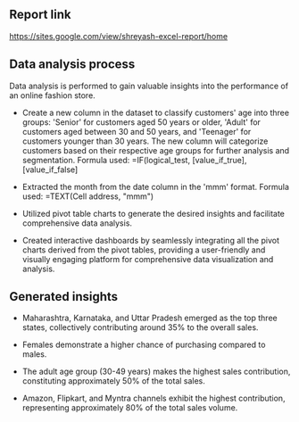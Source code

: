 ## Report link
https://sites.google.com/view/shreyash-excel-report/home

## Data analysis process
Data analysis is performed to gain valuable insights into the performance of an online fashion store.

* Create a new column in the dataset to classify customers' age into three groups: 'Senior' for customers aged 50 years or older, 'Adult' for customers aged between 30 and 50 years, and 'Teenager' for customers younger than 30 years. The new column will categorize customers based on their respective age groups for further analysis and segmentation. Formula used: =IF(logical_test, [value_if_true], [value_if_false]

* Extracted the month from the date column in the 'mmm' format. Formula used: =TEXT(Cell address, "mmm") 

* Utilized pivot table charts to generate the desired insights and facilitate comprehensive data analysis. 

* Created interactive dashboards by seamlessly integrating all the pivot charts derived from the pivot tables, providing a user-friendly and visually engaging platform for comprehensive data visualization and analysis.


## Generated insights
* Maharashtra, Karnataka, and Uttar Pradesh emerged as the top three states, collectively contributing around 35% to the overall sales.

* Females demonstrate a higher chance of purchasing compared to males.

* The adult age group (30-49 years) makes the highest sales contribution, constituting approximately 50% of the total sales.

* Amazon, Flipkart, and Myntra channels exhibit the highest contribution, representing approximately 80% of the total sales volume.

